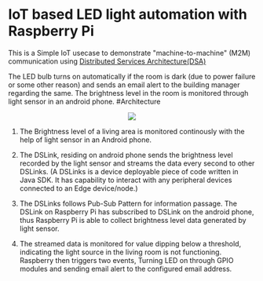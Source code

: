 
# IoT based LED light automation with Raspberry Pi
This is a Simple IoT usecase to demonstrate "machine-to-machine" (M2M) communication using [Distributed Services Architecture(DSA)](http://iot-dsa.org/)

The LED bulb turns on automatically if the room is dark (due to power failure or some other reason) and sends an email alert to the building manager regarding the same. The brightness level in the room is monitored through light sensor in an android phone.
#Architecture
<p align="center">
  <img src = "https://github.com/vdep/IoT_lightController/blob/master/arc1.png"/>
</p>

1. The Brightness level of a living area is monitored continously with the help of light sensor in an Android phone.

2. The DSLink, residing on android phone sends the brightness level recorded by the light sensor and streams the data every second to other DSLinks. (A DSLinks is a device deployable piece of code written in Java SDK. It has capability to interact with any peripheral devices connected to an Edge device/node.)

3. The DSLinks follows Pub-Sub Pattern for information passage. The DSLink on Raspberry Pi has subscribed to DSLink on the android phone, thus Raspberry Pi is able to collect brightness level data generated by light sensor.

4. The streamed data is monitored for value dipping below a threshold, indicating the light source in the living room is not functioning. Raspberry then triggers two events, Turning LED on through GPIO modules and sending email alert to the configured email address. 
